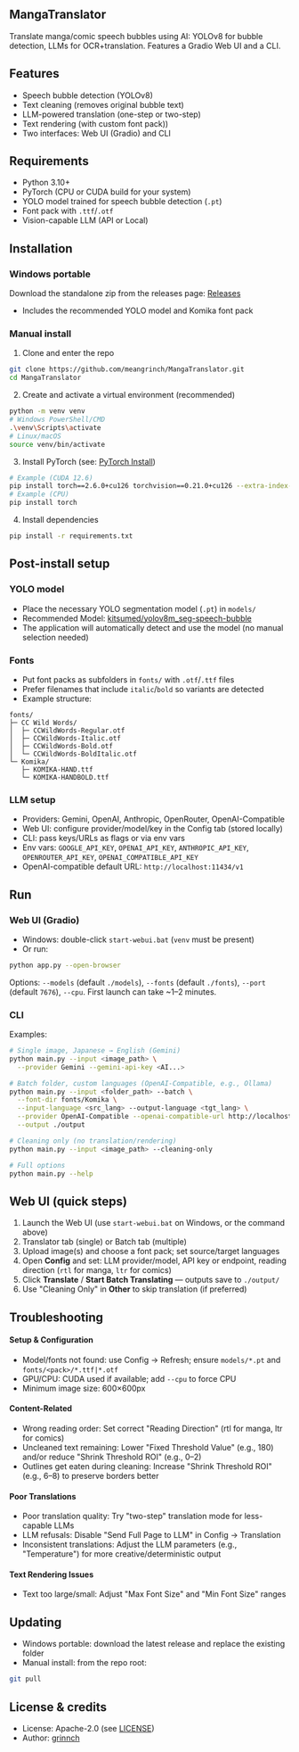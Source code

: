 ## MangaTranslator

Translate manga/comic speech bubbles using AI: YOLOv8 for bubble detection, LLMs for OCR+translation. Features a Gradio Web UI and a CLI.

## Features
- Speech bubble detection (YOLOv8)
- Text cleaning (removes original bubble text)
- LLM-powered translation (one-step or two-step)
- Text rendering (with custom font pack))
- Two interfaces: Web UI (Gradio) and CLI

## Requirements
- Python 3.10+
- PyTorch (CPU or CUDA build for your system)
- YOLO model trained for speech bubble detection (`.pt`)
- Font pack with `.ttf`/`.otf`
- Vision-capable LLM (API or Local)

## Installation

### Windows portable
Download the standalone zip from the releases page: [Releases](https://github.com/meangrinch/MangaTranslator/releases)
- Includes the recommended YOLO model and Komika font pack

### Manual install
1) Clone and enter the repo
```bash
git clone https://github.com/meangrinch/MangaTranslator.git
cd MangaTranslator
```
2) Create and activate a virtual environment (recommended)
```bash
python -m venv venv
# Windows PowerShell/CMD
.\venv\Scripts\activate
# Linux/macOS
source venv/bin/activate
```
3) Install PyTorch (see: [PyTorch Install](https://pytorch.org/get-started/locally/))
```bash
# Example (CUDA 12.6)
pip install torch==2.6.0+cu126 torchvision==0.21.0+cu126 --extra-index-url https://download.pytorch.org/whl/cu126
# Example (CPU)
pip install torch
```
4) Install dependencies
```bash
pip install -r requirements.txt
```

## Post-install setup
### YOLO model
- Place the necessary YOLO segmentation model (`.pt`) in `models/`
- Recommended Model: [kitsumed/yolov8m_seg-speech-bubble](https://huggingface.co/kitsumed/yolov8m_seg-speech-bubble/resolve/main/model.pt)
- The application will automatically detect and use the model (no manual selection needed)

### Fonts
- Put font packs as subfolders in `fonts/` with `.otf`/`.ttf` files
- Prefer filenames that include `italic`/`bold` so variants are detected
- Example structure:
```text
fonts/
├─ CC Wild Words/
│  ├─ CCWildWords-Regular.otf
│  ├─ CCWildWords-Italic.otf
│  ├─ CCWildWords-Bold.otf
│  └─ CCWildWords-BoldItalic.otf
└─ Komika/
   ├─ KOMIKA-HAND.ttf
   └─ KOMIKA-HANDBOLD.ttf
```

### LLM setup
- Providers: Gemini, OpenAI, Anthropic, OpenRouter, OpenAI-Compatible
- Web UI: configure provider/model/key in the Config tab (stored locally)
- CLI: pass keys/URLs as flags or via env vars
- Env vars: `GOOGLE_API_KEY`, `OPENAI_API_KEY`, `ANTHROPIC_API_KEY`, `OPENROUTER_API_KEY`, `OPENAI_COMPATIBLE_API_KEY`
- OpenAI-compatible default URL: `http://localhost:11434/v1`

## Run

### Web UI (Gradio)
- Windows: double-click `start-webui.bat` (`venv` must be present)
- Or run:
```bash
python app.py --open-browser
```
Options: `--models` (default `./models`), `--fonts` (default `./fonts`), `--port` (default `7676`), `--cpu`.
First launch can take ~1–2 minutes.

### CLI
Examples:
```bash
# Single image, Japanese → English (Gemini)
python main.py --input <image_path> \
  --provider Gemini --gemini-api-key <AI...>

# Batch folder, custom languages (OpenAI-Compatible, e.g., Ollama)
python main.py --input <folder_path> --batch \
  --font-dir fonts/Komika \
  --input-language <src_lang> --output-language <tgt_lang> \
  --provider OpenAI-Compatible --openai-compatible-url http://localhost:11434/v1 \
  --output ./output

# Cleaning only (no translation/rendering)
python main.py --input <image_path> --cleaning-only

# Full options
python main.py --help
```

## Web UI (quick steps)
1) Launch the Web UI (use `start-webui.bat` on Windows, or the command above)
2) Translator tab (single) or Batch tab (multiple)
3) Upload image(s) and choose a font pack; set source/target languages
4) Open **Config** and set: LLM provider/model, API key or endpoint, reading direction (`rtl` for manga, `ltr` for comics)
5) Click **Translate** / **Start Batch Translating** — outputs save to `./output/`
6) Use "Cleaning Only" in **Other** to skip translation (if preferred)

## Troubleshooting

#### Setup & Configuration
- Model/fonts not found: use Config → Refresh; ensure `models/*.pt` and `fonts/<pack>/*.ttf|*.otf`
- GPU/CPU: CUDA used if available; add `--cpu` to force CPU
- Minimum image size: 600×600px

#### Content-Related
- Wrong reading order: Set correct "Reading Direction" (rtl for manga, ltr for comics)
- Uncleaned text remaining: Lower "Fixed Threshold Value" (e.g., 180) and/or reduce "Shrink Threshold ROI" (e.g., 0–2)
- Outlines get eaten during cleaning: Increase "Shrink Threshold ROI" (e.g., 6–8) to preserve borders better

#### Poor Translations
- Poor translation quality: Try "two-step" translation mode for less-capable LLMs
- LLM refusals: Disable "Send Full Page to LLM" in Config → Translation
- Inconsistent translations: Adjust the LLM parameters (e.g., "Temperature") for more creative/deterministic output

#### Text Rendering Issues
- Text too large/small: Adjust "Max Font Size" and "Min Font Size" ranges

## Updating
- Windows portable: download the latest release and replace the existing folder
- Manual install: from the repo root:
```bash
git pull
```

## License & credits
- License: Apache-2.0 (see [LICENSE](LICENSE))
- Author: [grinnch](https://github.com/meangrinch)